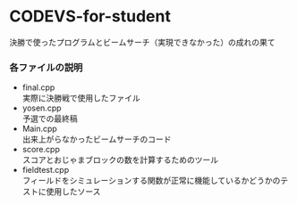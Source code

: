 # CODEVS-for-student
決勝で使ったプログラムとビームサーチ（実現できなかった）の成れの果て

<h3>各ファイルの説明</h3>
<ul>
<li>final.cpp<br>実際に決勝戦で使用したファイル
<li>yosen.cpp<br>予選での最終稿
<li>Main.cpp<br>出来上がらなかったビームサーチのコード
<li>score.cpp<br>スコアとおじゃまブロックの数を計算するためのツール
<li>fieldtest.cpp<br>フィールドをシミュレーションする関数が正常に機能しているかどうかのテストに使用したソース
</ul>

